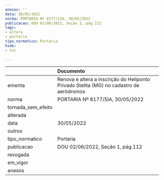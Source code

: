 ```yaml
---
anexos: ''
data: 30/05/2022
norma: PORTARIA Nº 8177/SIA, 30/05/2022
publicacao: DOU 02/06/2022, Seção 1, pág.112
tags:
- altera
- portaria
tipo_normatico: Portaria
hide: 
- toc 
 
---
```


|                    | Documento                                                                               |
|:-------------------|:----------------------------------------------------------------------------------------|
| ementa             | Renova e altera a inscrição do Heliponto Privado Stelita (MG) no cadastro de aeródromos |
| norma              | PORTARIA Nº 8177/SIA, 30/05/2022                                                        |
| tornada_sem_efeito |                                                                                         |
| alterada           |                                                                                         |
| data               | 30/05/2022                                                                              |
| outros             |                                                                                         |
| tipo_normatico     | Portaria                                                                                |
| publicacao         | DOU 02/06/2022, Seção 1, pág.112                                                        |
| revogada           |                                                                                         |
| em_vigor           |                                                                                         |
| anexos             |                                                                                         |
